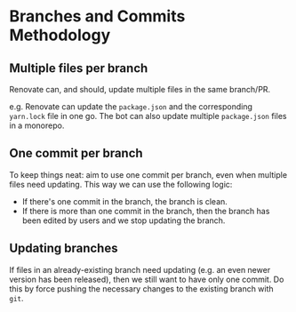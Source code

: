 # Branches and Commits Methodology

## Multiple files per branch

Renovate can, and should, update multiple files in the same branch/PR.

e.g. Renovate can update the `package.json` and the corresponding `yarn.lock` file in one go.
The bot can also update multiple `package.json` files in a monorepo.

## One commit per branch

To keep things neat: aim to use one commit per branch, even when multiple files need updating.
This way we can use the following logic:

- If there's one commit in the branch, the branch is clean.
- If there is more than one commit in the branch, then the branch has been edited by users and we stop updating the branch.

## Updating branches

If files in an already-existing branch need updating (e.g. an even newer version has been released), then we still want to have only one commit.
Do this by force pushing the necessary changes to the existing branch with `git`.
